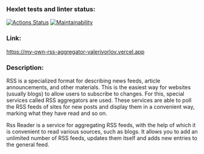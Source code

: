 ### Hexlet tests and linter status:
[![Actions Status](https://github.com/ValeriyOrlov/frontend-project-11/workflows/hexlet-check/badge.svg)](https://github.com/ValeriyOrlov/frontend-project-11/actions)
[![Maintainability](https://api.codeclimate.com/v1/badges/c4d04f916e64f80d5a42/maintainability)](https://codeclimate.com/github/ValeriyOrlov/rss-aggregator/maintainability)

### Link:
https://my-own-rss-aggregator-valeriyorlov.vercel.app

### Description:
RSS is a specialized format for describing news feeds, article announcements, and other materials. This is the easiest way for websites (usually blogs) to allow users to subscribe to changes. For this, special services called RSS aggregators are used. These services are able to poll the RSS feeds of sites for new posts and display them in a convenient way, marking what they have read and so on.

Rss Reader is a service for aggregating RSS feeds, with the help of which it is convenient to read various sources, such as blogs. It allows you to add an unlimited number of RSS feeds, updates them itself and adds new entries to the general feed.